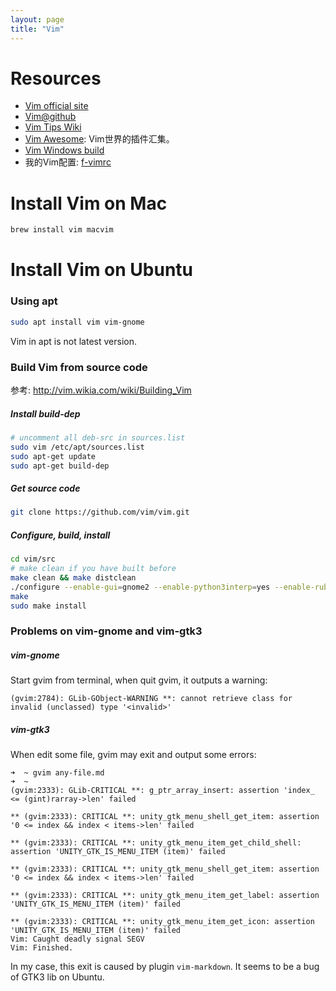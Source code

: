 ```yaml
---
layout: page
title: "Vim"
---
```


# Resources

* [Vim official site](http://www.vim.org/)
* [Vim@github](https://github.com/vim/vim)
* [Vim Tips Wiki](http://vim.wikia.com/)
* [Vim Awesome](http://vimawesome.com/): Vim世界的插件汇集。
* [Vim Windows build](https://tuxproject.de/projects/vim/)
* 我的Vim配置: [f-vimrc](https://github.com/flniu/f-vimrc)


# Install Vim on Mac

```sh
brew install vim macvim
```


# Install Vim on Ubuntu

### Using apt

```sh
sudo apt install vim vim-gnome
```

Vim in apt is not latest version.


### Build Vim from source code

参考: http://vim.wikia.com/wiki/Building_Vim

##### Install build-dep

```sh
# uncomment all deb-src in sources.list
sudo vim /etc/apt/sources.list
sudo apt-get update
sudo apt-get build-dep
```

##### Get source code

```sh
git clone https://github.com/vim/vim.git
```

##### Configure, build, install

```sh
cd vim/src
# make clean if you have built before
make clean && make distclean
./configure --enable-gui=gnome2 --enable-python3interp=yes --enable-rubyinterp=yes
make
sudo make install
```

### Problems on vim-gnome and vim-gtk3

##### vim-gnome

Start gvim from terminal, when quit gvim, it outputs a warning:

```
(gvim:2784): GLib-GObject-WARNING **: cannot retrieve class for invalid (unclassed) type '<invalid>'
```

##### vim-gtk3

When edit some file, gvim may exit and output some errors:

```
➜  ~ gvim any-file.md 
➜  ~ 
(gvim:2333): GLib-CRITICAL **: g_ptr_array_insert: assertion 'index_ <= (gint)rarray->len' failed

** (gvim:2333): CRITICAL **: unity_gtk_menu_shell_get_item: assertion '0 <= index && index < items->len' failed

** (gvim:2333): CRITICAL **: unity_gtk_menu_item_get_child_shell: assertion 'UNITY_GTK_IS_MENU_ITEM (item)' failed

** (gvim:2333): CRITICAL **: unity_gtk_menu_shell_get_item: assertion '0 <= index && index < items->len' failed

** (gvim:2333): CRITICAL **: unity_gtk_menu_item_get_label: assertion 'UNITY_GTK_IS_MENU_ITEM (item)' failed

** (gvim:2333): CRITICAL **: unity_gtk_menu_item_get_icon: assertion 'UNITY_GTK_IS_MENU_ITEM (item)' failed
Vim: Caught deadly signal SEGV
Vim: Finished.
```

In my case, this exit is caused by plugin `vim-markdown`. It seems to be a bug of GTK3 lib on Ubuntu.

